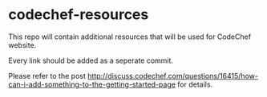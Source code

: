 codechef-resources
=================

This repo will contain additional resources that will be used for CodeChef website.

Every link should be added as a seperate commit. 

Please refer to the post http://discuss.codechef.com/questions/16415/how-can-i-add-something-to-the-getting-started-page for details.
